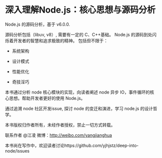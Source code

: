 # 深入理解Node.js：核心思想与源码分析

Node.js 的源码分析，基于 v6.0.0.

源码分析包括（libuv, v8）, 需要有一定的 C、C++基础。 Node.js 的源码到处闪烁着开发者的智慧和追求极致的精神。
包括但不限于：

- 系统架构

- 设计模式

- 性能优化

- 奇技淫巧

本书通过分析 node 核心模块的实现，向读者阐述 node 异步 IO，事件循环的核心思想。帮助开发者更好的使用 Node.js。

通过追溯 node 社区开发issue, 探讨 node 的变迁和演进，学习 node.js 的设计哲学。

本书版权归作者所有，未经作者授权，禁止一切方式转载。

联系作者 @江凌 微博：http://weibo.com/yangjianghua

本书尚在写作中，欢迎读者讨论https://github.com/yjhjstz/deep-into-node/issues